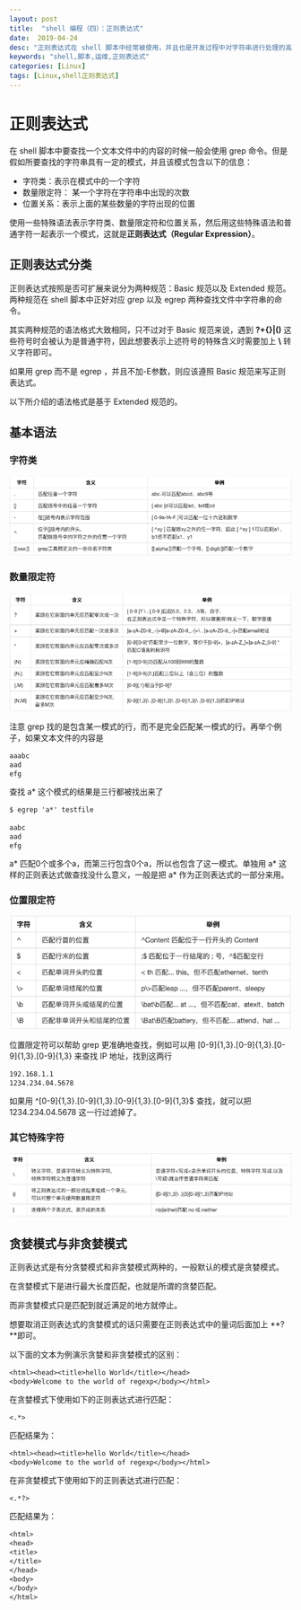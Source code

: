 ```yaml
---
layout: post
title:  "shell 编程（四）：正则表达式"
date:  2019-04-24
desc: "正则表达式在 shell 脚本中经常被使用，并且也是开发过程中对字符串进行处理的高效工具"
keywords: "shell,脚本,运维,正则表达式"
categories: [Linux]
tags: [Linux,shell正则表达式]
---
```

# 正则表达式

在 shell 脚本中要查找一个文本文件中的内容的时候一般会使用 grep 命令。但是假如所要查找的字符串具有一定的模式，并且该模式包含以下的信息：

- 字符类：表示在模式中的一个字符
- 数量限定符： 某一个字符在字符串中出现的次数
- 位置关系：表示上面的某些数量的字符出现的位置

使用一些特殊语法表示字符类、数量限定符和位置关系，然后用这些特殊语法和普通字符一起表示一个模式，这就是**正则表达式（Regular Expression）**。

## 正则表达式分类

正则表达式按照是否可扩展来说分为两种规范：Basic 规范以及 Extended 规范。两种规范在 shell 脚本中正好对应 grep 以及 egrep 两种查找文件中字符串的命令。

其实两种规范的语法格式大致相同，只不过对于 Basic 规范来说，遇到 **?+{}|()** 这些符号时会被认为是普通字符，因此想要表示上述符号的特殊含义时需要加上 **\\** 转义字符即可。

如果用 grep 而不是 egrep ，并且不加-E参数，则应该遵照 Basic 规范来写正则表达式。

以下所介绍的语法格式是基于 Extended 规范的。

## 基本语法

### 字符类

![1](/assets/images/2019/2019-04/1.png)

### 数量限定符

![1](/assets/images/2019/2019-04/2.png)

注意 grep 找的是包含某一模式的行，而不是完全匹配某一模式的行。再举个例子，如果文本文件的内容是

```
aaabc
aad
efg
```

查找 a* 这个模式的结果是三行都被找出来了

```
$ egrep 'a*' testfile

aabc
aad
efg
```

a* 匹配0个或多个a，而第三行包含0个a，所以也包含了这一模式。单独用 a* 这样的正则表达式做查找没什么意义，一般是把 a* 作为正则表达式的一部分来用。

### 位置限定符

![1](/assets/images/2019/2019-04/3.png)

位置限定符可以帮助 grep 更准确地查找，例如可以用 [0-9]{1,3}.[0-9]{1,3}.[0-9]{1,3}.[0-9]{1,3} 来查找 IP 地址，找到这两行

```
192.168.1.1
1234.234.04.5678
```

如果用 \^[0-9]{1,3}.[0-9]{1,3}.[0-9]{1,3}.[0-9]{1,3}$ 查找，就可以把 1234.234.04.5678 这一行过滤掉了。

### 其它特殊字符

![1](/assets/images/2019/2019-04/4.png)

## 贪婪模式与非贪婪模式

正则表达式是有分贪婪模式和非贪婪模式两种的，一般默认的模式是贪婪模式。

在贪婪模式下是进行最大长度匹配，也就是所谓的贪婪匹配。

而非贪婪模式只是匹配到就近满足的地方就停止。

想要取消正则表达式的贪婪模式的话只需要在正则表达式中的量词后面加上 **?**即可。


以下面的文本为例演示贪婪和非贪婪模式的区别：

```
<html><head><title>hello World</title></head>
<body>Welcome to the world of regexp</body></html>
```

在贪婪模式下使用如下的正则表达式进行匹配：

```
<.*>
```

匹配结果为：

```
<html><head><title>hello World</title></head>
<body>Welcome to the world of regexp</body></html>
```

在非贪婪模式下使用如下的正则表达式进行匹配：

```
<.*?>
```

匹配结果为：

```
<html>
<head>
<title>
</title>
</head>
<body>
</body>
</html>
```
